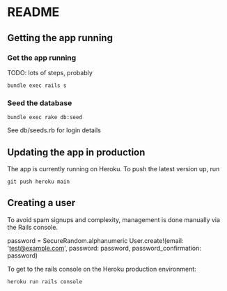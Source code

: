 # README

## Getting the app running

### Get the app running

TODO: lots of steps, probably

`bundle exec rails s`

### Seed the database

`bundle exec rake db:seed`

See db/seeds.rb for login details

## Updating the app in production

The app is currently running on Heroku.  To push the latest version up, run

`git push heroku main`

## Creating a user

To avoid spam signups and complexity, management is done manually via the Rails console.

password = SecureRandom.alphanumeric
User.create!(email: 'test@example.com', password: password, password_confirmation: password)

To get to the rails console on the Heroku production environment: 

`heroku run rails console` 